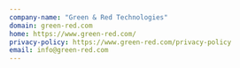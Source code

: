 ```yaml
---
company-name: "Green & Red Technologies"
domain: green-red.com
home: https://www.green-red.com/
privacy-policy: https://www.green-red.com/privacy-policy
email: info@green-red.com
---
```




